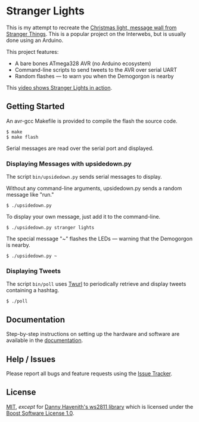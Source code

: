 Stranger Lights
===============

This is my attempt to recreate the
[Christmas light, message wall from Stranger Things][stranger-things-tweet].
This is a popular project on the Interwebs, but is usually done using
an Arduino.

This project features:

- A bare bones ATmega328 AVR (no Arduino ecosystem)
- Command-line scripts to send tweets to the AVR over serial UART
- Random flashes — to warn you when the Demogorgon is nearby

This [video shows Stranger Lights in action][youtube].

Getting Started
---------------

An avr-gcc Makefile is provided to compile the flash the source code.

    $ make
    $ make flash

Serial messages are read over the serial port and displayed.

### Displaying Messages with upsidedown.py

The script `bin/upsidedown.py` sends serial messages to display.

Without any command-line arguments, upsidedown.py sends a random
message like "run."

    $ ./upsidedown.py

To display your own message, just add it to the command-line.

    $ ./upsidedown.py stranger lights

The special message "~" flashes the LEDs — warning that the Demogorgon
is nearby.

    $ ./upsidedown.py ~

### Displaying Tweets

The script `bin/poll` uses [Twurl][twurl] to periodically retrieve and
display tweets containing a hashtag.

    $ ./poll

Documentation
-------------

Step-by-step instructions on setting up the hardware and software are
available in the [documentation][docs].

Help / Issues
-------------

Please report all bugs and feature requests using the
[Issue Tracker][issues].

License
-------

[MIT](LICENSE), *except* for [Danny Havenith's ws2811 library][ws2811]
which is licensed under the [Boost Software License 1.0][boost].


[boost]: https://github.com/DannyHavenith/ws2811/blob/master/LICENSE_1_0.txt
[docs]: https://bitmandu.com/stranger-lights/latest/index.html
[issues]: https://github.com/bitmandu/stranger-lights/issues
[stranger-things-tweet]: https://twitter.com/stranger_things/status/898307224979742720
[twurl]: https://github.com/twitter/twurl
[ws2811]: https://github.com/DannyHavenith/ws2811
[youtube]: https://www.youtube.com/watch?v=xbL81dse8vs
